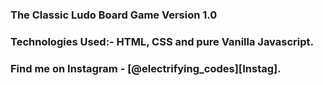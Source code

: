 ### The Classic Ludo Board Game Version 1.0 

### Technologies Used:- HTML, CSS and pure Vanilla Javascript.

### Find me on Instagram - [@electrifying_codes][Instag].

[Instagram]: https://www.instagram.com/electrifying_codes